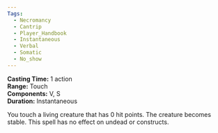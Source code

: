 ```yaml
---
Tags:
  - Necromancy
  - Cantrip
  - Player_Handbook
  - Instantaneous
  - Verbal
  - Somatic
  - No_show
---
```


**Casting Time:** 1 action  
**Range:** Touch  
**Components:** V, S  
**Duration:** Instantaneous

You touch a living creature that has 0 hit points. The creature becomes stable. This spell has no effect on undead or constructs.